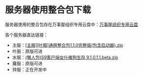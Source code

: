 # 服务器使用整合包下载
服务器使用的整合包存在万事屋组织专用云盘中：[万事屋组织专用云盘](https://pan.link-et.link/)

各个服务器直达链接：
- 主服：[[主服][叶服]通用整合包1.1.0完整版(包含启动器).zip](https://pan.link-et.link/d/MSFT/Public/%E6%95%B4%E5%90%88%E5%8C%85/%5B%E4%B8%BB%E6%9C%8D%5D%5B%E5%8F%B6%E6%9C%8D%5D%E9%80%9A%E7%94%A8%E6%95%B4%E5%90%88%E5%8C%851.1.0%E5%AE%8C%E6%95%B4%E7%89%88(%E5%8C%85%E5%90%AB%E5%90%AF%E5%8A%A8%E5%99%A8).zip?sign=3YcB2LMVYrJBKHblyaaLKbOkd-XwME8QCXseyk8mK1M=:0)
- 叶服：原版可进
- 水服：[(懒人包)S9客户端女仆难狗生存 9.1.0.1.1.beta.zip](https://pan.link-et.link/d/MSFT/Public/%E6%95%B4%E5%90%88%E5%8C%85/%E6%B0%B4%E6%9C%8D/(%E6%87%92%E4%BA%BA%E5%8C%85)S9%E5%AE%A2%E6%88%B7%E7%AB%AF%E5%A5%B3%E4%BB%86%E9%9A%BE%E7%8B%97%E7%94%9F%E5%AD%98%209.1.0.1.1.beta.zip?sign=mi6USXJAfViPCAezYvA1wHdhFTfwB37Q6k8LBO_3VPI=:0)
- 蘿服：原版可进
- 锌服：正在开发中
